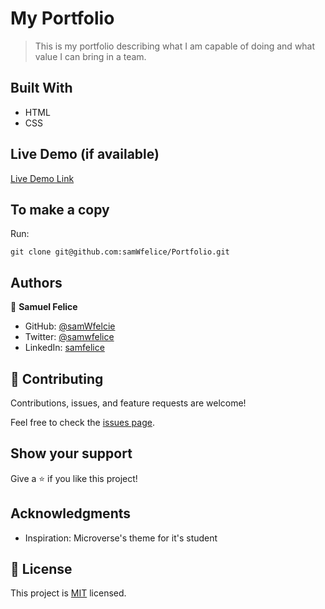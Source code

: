 # My Portfolio

> This is my portfolio describing what I am capable of doing and what value I can bring in a team.


## Built With

- HTML
- CSS

## Live Demo (if available)

[Live Demo Link](https:samwfelice.github.io/Portfolio)

## To make a copy

Run:
```
git clone git@github.com:samWfelice/Portfolio.git
```

## Authors

👤 **Samuel Felice**

- GitHub: [@samWfelcie](https://github.com/samWfelice)
- Twitter: [@samwfelice](https://twitter.com/samwfelice)
- LinkedIn: [samfelice](https://www.linkedin.com/in/samfelice)


## 🤝 Contributing

Contributions, issues, and feature requests are welcome!

Feel free to check the [issues page](../../issues/).

## Show your support

Give a ⭐️ if you like this project!

## Acknowledgments

- Inspiration: Microverse's theme for it's student 

## 📝 License

This project is [MIT](./MIT.md) licensed.

